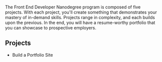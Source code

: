 The Front End Developer Nanodegree program is composed of five projects. With each project, you'll create something that demonstrates your mastery of in-demand skills. Projects range in complexity, and each builds upon the previous. In the end, you will have a resume-worthy portfolio that you can showcase to prospective employers.
## Projects
* Build a Portfolio Site
